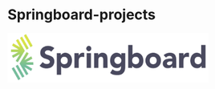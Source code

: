 # Springboard-projects

<img src="images/springboard_logo.png" width=400 height=100 align="middle">
